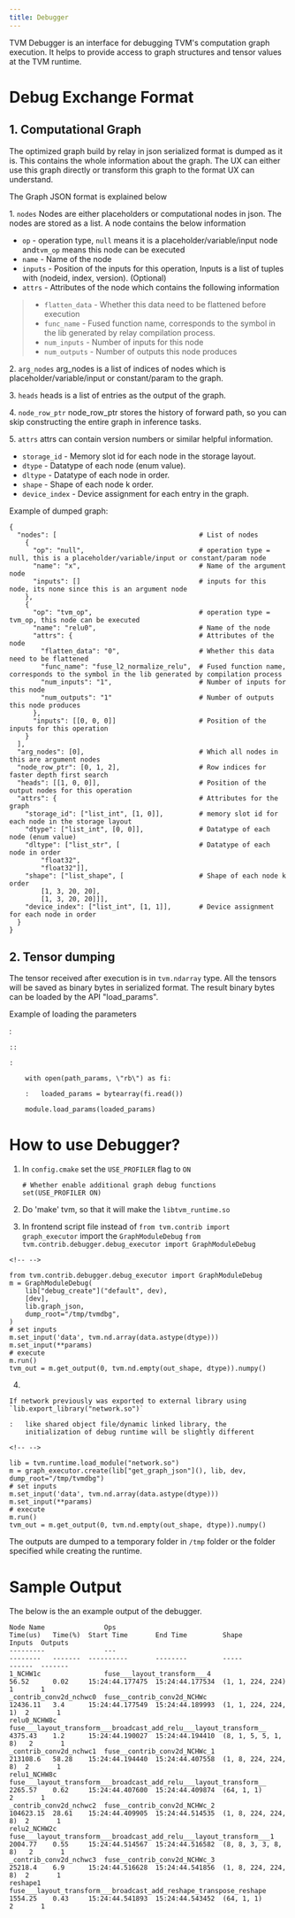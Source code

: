```yaml
---
title: Debugger
---
```


TVM Debugger is an interface for debugging TVM\'s computation graph
execution. It helps to provide access to graph structures and tensor
values at the TVM runtime.

# Debug Exchange Format

## 1. Computational Graph

The optimized graph build by relay in json serialized format is dumped
as it is. This contains the whole information about the graph. The UX
can either use this graph directly or transform this graph to the format
UX can understand.

The Graph JSON format is explained below

1\. `nodes` Nodes are either placeholders or computational nodes in
json. The nodes are stored as a list. A node contains the below
information

-   `op` - operation type, `null` means it is a
    placeholder/variable/input node and`tvm_op` means this node can be
    executed
-   `name` - Name of the node
-   `inputs` - Position of the inputs for this operation, Inputs is a
    list of tuples with (nodeid, index, version). (Optional)
-   `attrs` - Attributes of the node which contains the following
    information

> -   `flatten_data` - Whether this data need to be flattened before
>     execution
> -   `func_name` - Fused function name, corresponds to the symbol in
>     the lib generated by relay compilation process.
> -   `num_inputs` - Number of inputs for this node
> -   `num_outputs` - Number of outputs this node produces

2\. `arg_nodes` arg_nodes is a list of indices of nodes which is
placeholder/variable/input or constant/param to the graph.

3\. `heads` heads is a list of entries as the output of the graph.

4\. `node_row_ptr` node_row_ptr stores the history of forward path, so
you can skip constructing the entire graph in inference tasks.

5\. `attrs` attrs can contain version numbers or similar helpful
information.

-   `storage_id` - Memory slot id for each node in the storage layout.
-   `dtype` - Datatype of each node (enum value).
-   `dltype` - Datatype of each node in order.
-   `shape` - Shape of each node k order.
-   `device_index` - Device assignment for each entry in the graph.

Example of dumped graph:

    {
      "nodes": [                                    # List of nodes
        {
          "op": "null",                             # operation type = null, this is a placeholder/variable/input or constant/param node
          "name": "x",                              # Name of the argument node
          "inputs": []                              # inputs for this node, its none since this is an argument node
        },
        {
          "op": "tvm_op",                           # operation type = tvm_op, this node can be executed
          "name": "relu0",                          # Name of the node
          "attrs": {                                # Attributes of the node
            "flatten_data": "0",                    # Whether this data need to be flattened
            "func_name": "fuse_l2_normalize_relu",  # Fused function name, corresponds to the symbol in the lib generated by compilation process
            "num_inputs": "1",                      # Number of inputs for this node
            "num_outputs": "1"                      # Number of outputs this node produces
          },
          "inputs": [[0, 0, 0]]                     # Position of the inputs for this operation
        }
      ],
      "arg_nodes": [0],                             # Which all nodes in this are argument nodes
      "node_row_ptr": [0, 1, 2],                    # Row indices for faster depth first search
      "heads": [[1, 0, 0]],                         # Position of the output nodes for this operation
      "attrs": {                                    # Attributes for the graph
        "storage_id": ["list_int", [1, 0]],         # memory slot id for each node in the storage layout
        "dtype": ["list_int", [0, 0]],              # Datatype of each node (enum value)
        "dltype": ["list_str", [                    # Datatype of each node in order
            "float32",
            "float32"]],
        "shape": ["list_shape", [                   # Shape of each node k order
            [1, 3, 20, 20],
            [1, 3, 20, 20]]],
        "device_index": ["list_int", [1, 1]],       # Device assignment for each node in order
      }
    }

## 2. Tensor dumping

The tensor received after execution is in `tvm.ndarray` type. All the
tensors will be saved as binary bytes in serialized format. The result
binary bytes can be loaded by the API \"load_params\".

Example of loading the parameters

:   

    ::

    :   

        with open(path_params, \"rb\") as fi:

        :   loaded_params = bytearray(fi.read())

        module.load_params(loaded_params)

# How to use Debugger?

1.  In `config.cmake` set the `USE_PROFILER` flag to `ON`

        # Whether enable additional graph debug functions
        set(USE_PROFILER ON)

2.  Do \'make\' tvm, so that it will make the `libtvm_runtime.so`

3.  In frontend script file instead of
    `from tvm.contrib import graph_executor` import the
    `GraphModuleDebug`
    `from tvm.contrib.debugger.debug_executor import GraphModuleDebug`

```{=html}
<!-- -->
```
    from tvm.contrib.debugger.debug_executor import GraphModuleDebug
    m = GraphModuleDebug(
        lib["debug_create"]("default", dev),
        [dev],
        lib.graph_json,
        dump_root="/tmp/tvmdbg",
    )
    # set inputs
    m.set_input('data', tvm.nd.array(data.astype(dtype)))
    m.set_input(**params)
    # execute
    m.run()
    tvm_out = m.get_output(0, tvm.nd.empty(out_shape, dtype)).numpy()

4.  

    If network previously was exported to external library using `lib.export_library("network.so")`

    :   like shared object file/dynamic linked library, the
        initialization of debug runtime will be slightly different

```{=html}
<!-- -->
```
    lib = tvm.runtime.load_module("network.so")
    m = graph_executor.create(lib["get_graph_json"](), lib, dev, dump_root="/tmp/tvmdbg")
    # set inputs
    m.set_input('data', tvm.nd.array(data.astype(dtype)))
    m.set_input(**params)
    # execute
    m.run()
    tvm_out = m.get_output(0, tvm.nd.empty(out_shape, dtype)).numpy()

The outputs are dumped to a temporary folder in `/tmp` folder or the
folder specified while creating the runtime.

# Sample Output

The below is the an example output of the debugger.

    Node Name               Ops                                                                  Time(us)   Time(%)  Start Time       End Time         Shape                Inputs  Outputs
    ---------               ---                                                                  --------   -------  ----------       --------         -----                ------  -------
    1_NCHW1c                fuse___layout_transform___4                                          56.52      0.02     15:24:44.177475  15:24:44.177534  (1, 1, 224, 224)     1       1
    _contrib_conv2d_nchwc0  fuse__contrib_conv2d_NCHWc                                           12436.11   3.4      15:24:44.177549  15:24:44.189993  (1, 1, 224, 224, 1)  2       1
    relu0_NCHW8c            fuse___layout_transform___broadcast_add_relu___layout_transform__    4375.43    1.2      15:24:44.190027  15:24:44.194410  (8, 1, 5, 5, 1, 8)   2       1
    _contrib_conv2d_nchwc1  fuse__contrib_conv2d_NCHWc_1                                         213108.6   58.28    15:24:44.194440  15:24:44.407558  (1, 8, 224, 224, 8)  2       1
    relu1_NCHW8c            fuse___layout_transform___broadcast_add_relu___layout_transform__    2265.57    0.62     15:24:44.407600  15:24:44.409874  (64, 1, 1)           2       1
    _contrib_conv2d_nchwc2  fuse__contrib_conv2d_NCHWc_2                                         104623.15  28.61    15:24:44.409905  15:24:44.514535  (1, 8, 224, 224, 8)  2       1
    relu2_NCHW2c            fuse___layout_transform___broadcast_add_relu___layout_transform___1  2004.77    0.55     15:24:44.514567  15:24:44.516582  (8, 8, 3, 3, 8, 8)   2       1
    _contrib_conv2d_nchwc3  fuse__contrib_conv2d_NCHWc_3                                         25218.4    6.9      15:24:44.516628  15:24:44.541856  (1, 8, 224, 224, 8)  2       1
    reshape1                fuse___layout_transform___broadcast_add_reshape_transpose_reshape    1554.25    0.43     15:24:44.541893  15:24:44.543452  (64, 1, 1)           2       1
